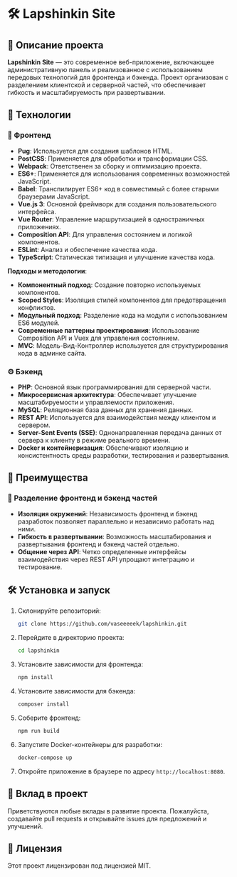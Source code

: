 # 🛠️ Lapshinkin Site

## 📖 Описание проекта

**Lapshinkin Site** — это современное веб-приложение, включающее административную панель и реализованное с использованием передовых технологий для фронтенда и бэкенда. Проект организован с разделением клиентской и серверной частей, что обеспечивает гибкость и масштабируемость при развертывании.

## 🚀 Технологии

### 🎨 Фронтенд

- **Pug**: Используется для создания шаблонов HTML.
- **PostCSS**: Применяется для обработки и трансформации CSS.
- **Webpack**: Ответственен за сборку и оптимизацию проекта.
- **ES6+**: Применяется для использования современных возможностей JavaScript.
- **Babel**: Транспилирует ES6+ код в совместимый с более старыми браузерами JavaScript.
- **Vue.js 3**: Основной фреймворк для создания пользовательского интерфейса.
- **Vue Router**: Управление маршрутизацией в одностраничных приложениях.
- **Composition API**: Для управления состоянием и логикой компонентов.
- **ESLint**: Анализ и обеспечение качества кода.
- **TypeScript**: Статическая типизация и улучшение качества кода.

**Подходы и методологии**:
- **Компонентный подход**: Создание повторно используемых компонентов.
- **Scoped Styles**: Изоляция стилей компонентов для предотвращения конфликтов.
- **Модульный подход**: Разделение кода на модули с использованием ES6 модулей.
- **Современные паттерны проектирования**: Использование Composition API и Vuex для управления состоянием.
- **MVC**: Модель-Вид-Контроллер используется для структурирования кода в админке сайта.

### ⚙️ Бэкенд

- **PHP**: Основной язык программирования для серверной части.
- **Микросервисная архитектура**: Обеспечивает улучшение масштабируемости и управляемости приложения.
- **MySQL**: Реляционная база данных для хранения данных.
- **REST API**: Используется для взаимодействия между клиентом и сервером.
- **Server-Sent Events (SSE)**: Однонаправленная передача данных от сервера к клиенту в режиме реального времени.
- **Docker и контейнеризация**: Обеспечивают изоляцию и консистентность среды разработки, тестирования и развертывания.

## 🎯 Преимущества

### 🔗 Разделение фронтенд и бэкенд частей

- **Изоляция окружений**: Независимость фронтенд и бэкенд разработок позволяет параллельно и независимо работать над ними.
- **Гибкость в развертывании**: Возможность масштабирования и развертывания фронтенд и бэкенд частей отдельно.
- **Общение через API**: Четко определенные интерфейсы взаимодействия через REST API упрощают интеграцию и тестирование.

## 🛠️ Установка и запуск

1. Склонируйте репозиторий:
    ```bash
    git clone https://github.com/vaseeeeek/lapshinkin.git
    ```

2. Перейдите в директорию проекта:
    ```bash
    cd lapshinkin
    ```

3. Установите зависимости для фронтенда:
    ```bash
    npm install
    ```

4. Установите зависимости для бэкенда:
    ```bash
    composer install
    ```

5. Соберите фронтенд:
    ```bash
    npm run build
    ```

6. Запустите Docker-контейнеры для разработки:
    ```bash
    docker-compose up
    ```

7. Откройте приложение в браузере по адресу `http://localhost:8080`.

## 🤝 Вклад в проект

Приветствуются любые вклады в развитие проекта. Пожалуйста, создавайте pull requests и открывайте issues для предложений и улучшений.

## 📄 Лицензия

Этот проект лицензирован под лицензией MIT.
